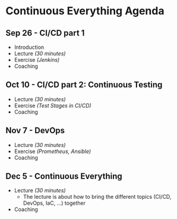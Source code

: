 # Continuous Everything Agenda

## Sep 26 - CI/CD part 1
* Introduction
* Lecture *(30 minutes)*
* Exercise *(Jenkins)*
* Coaching

## Oct 10 - CI/CD part 2: Continuous Testing
* Lecture *(30 minutes)*
* Exercise *(Test Stages in CI/CD)*
* Coaching

## Nov 7 - DevOps
* Lecture *(30 minutes)*
* Exercise *(Prometheus, Ansible)*
* Coaching

## Dec 5 - Continuous Everything
* Lecture *(30 minutes)*
  * The lecture is about how to bring the different topics (CI/CD, DevOps, IaC, ...) together
* Coaching
